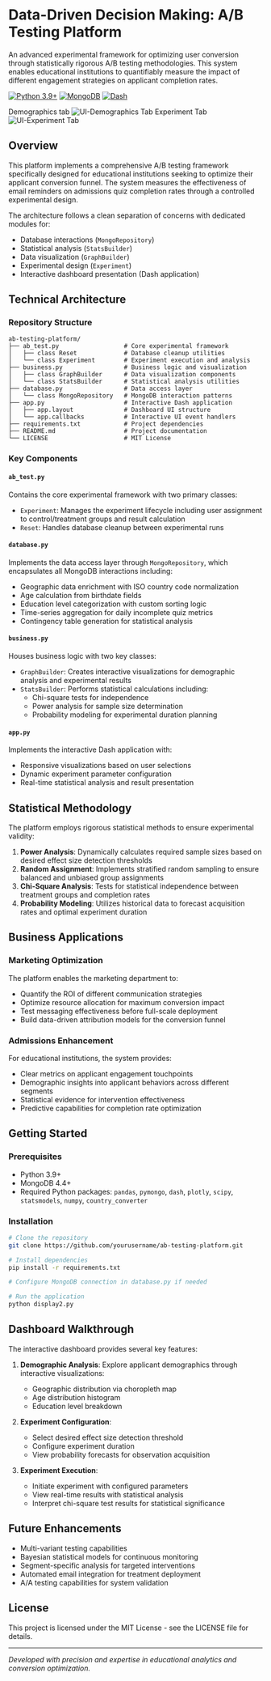 # Data-Driven Decision Making: A/B Testing Platform

An advanced experimental framework for optimizing user conversion through statistically rigorous A/B testing methodologies. This system enables educational institutions to quantifiably measure the impact of different engagement strategies on applicant completion rates.

[![Python 3.9+](https://img.shields.io/badge/python-3.9+-blue.svg)](https://www.python.org/downloads/)
[![MongoDB](https://img.shields.io/badge/MongoDB-4.4+-green.svg)](https://www.mongodb.com/)
[![Dash](https://img.shields.io/badge/Dash-2.6+-orange.svg)](https://dash.plotly.com/)

Demographics tab
![UI-Demographics Tab](screenshots/Screenshot1.png)
Experiment Tab
![UI-Experiment Tab](screenshots/Screenshot2.png)

## Overview

This platform implements a comprehensive A/B testing framework specifically designed for educational institutions seeking to optimize their applicant conversion funnel. The system measures the effectiveness of email reminders on admissions quiz completion rates through a controlled experimental design.

The architecture follows a clean separation of concerns with dedicated modules for:

- Database interactions (`MongoRepository`)
- Statistical analysis (`StatsBuilder`)
- Data visualization (`GraphBuilder`)
- Experimental design (`Experiment`)
- Interactive dashboard presentation (Dash application)

## Technical Architecture
### Repository Structure
```
ab-testing-platform/
├── ab_test.py                  # Core experimental framework
│   ├── class Reset             # Database cleanup utilities
│   └── class Experiment        # Experiment execution and analysis
├── business.py                 # Business logic and visualization
│   ├── class GraphBuilder      # Data visualization components
│   └── class StatsBuilder      # Statistical analysis utilities
├── database.py                 # Data access layer
│   └── class MongoRepository   # MongoDB interaction patterns
├── app.py                      # Interactive Dash application
│   ├── app.layout              # Dashboard UI structure
│   └── app.callbacks           # Interactive UI event handlers
├── requirements.txt            # Project dependencies
├── README.md                   # Project documentation
└── LICENSE                     # MIT License
```

### Key Components

#### `ab_test.py`
Contains the core experimental framework with two primary classes:
- `Experiment`: Manages the experiment lifecycle including user assignment to control/treatment groups and result calculation
- `Reset`: Handles database cleanup between experimental runs

#### `database.py`
Implements the data access layer through `MongoRepository`, which encapsulates all MongoDB interactions including:
- Geographic data enrichment with ISO country code normalization
- Age calculation from birthdate fields
- Education level categorization with custom sorting logic
- Time-series aggregation for daily incomplete quiz metrics
- Contingency table generation for statistical analysis

#### `business.py`
Houses business logic with two key classes:
- `GraphBuilder`: Creates interactive visualizations for demographic analysis and experimental results
- `StatsBuilder`: Performs statistical calculations including:
  - Chi-square tests for independence
  - Power analysis for sample size determination
  - Probability modeling for experimental duration planning

#### `app.py`
Implements the interactive Dash application with:
- Responsive visualizations based on user selections
- Dynamic experiment parameter configuration
- Real-time statistical analysis and result presentation

## Statistical Methodology

The platform employs rigorous statistical methods to ensure experimental validity:

1. **Power Analysis**: Dynamically calculates required sample sizes based on desired effect size detection thresholds
2. **Random Assignment**: Implements stratified random sampling to ensure balanced and unbiased group assignments
3. **Chi-Square Analysis**: Tests for statistical independence between treatment groups and completion rates
4. **Probability Modeling**: Utilizes historical data to forecast acquisition rates and optimal experiment duration

## Business Applications

### Marketing Optimization

The platform enables the marketing department to:

- Quantify the ROI of different communication strategies
- Optimize resource allocation for maximum conversion impact
- Test messaging effectiveness before full-scale deployment
- Build data-driven attribution models for the conversion funnel

### Admissions Enhancement

For educational institutions, the system provides:

- Clear metrics on applicant engagement touchpoints
- Demographic insights into applicant behaviors across different segments
- Statistical evidence for intervention effectiveness
- Predictive capabilities for completion rate optimization

## Getting Started

### Prerequisites

- Python 3.9+
- MongoDB 4.4+
- Required Python packages: `pandas`, `pymongo`, `dash`, `plotly`, `scipy`, `statsmodels`, `numpy`, `country_converter`

### Installation

```bash
# Clone the repository
git clone https://github.com/yourusername/ab-testing-platform.git

# Install dependencies
pip install -r requirements.txt

# Configure MongoDB connection in database.py if needed

# Run the application
python display2.py
```

## Dashboard Walkthrough

The interactive dashboard provides several key features:

1. **Demographic Analysis**: Explore applicant demographics through interactive visualizations:
   - Geographic distribution via choropleth map
   - Age distribution histogram
   - Education level breakdown

2. **Experiment Configuration**:
   - Select desired effect size detection threshold
   - Configure experiment duration
   - View probability forecasts for observation acquisition

3. **Experiment Execution**:
   - Initiate experiment with configured parameters
   - View real-time results with statistical analysis
   - Interpret chi-square test results for statistical significance

## Future Enhancements

- Multi-variant testing capabilities
- Bayesian statistical models for continuous monitoring
- Segment-specific analysis for targeted interventions
- Automated email integration for treatment deployment
- A/A testing capabilities for system validation

## License

This project is licensed under the MIT License - see the LICENSE file for details.

---

*Developed with precision and expertise in educational analytics and conversion optimization.*